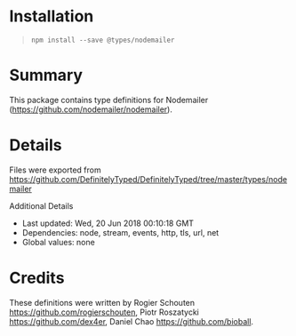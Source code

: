 # Installation
> `npm install --save @types/nodemailer`

# Summary
This package contains type definitions for Nodemailer (https://github.com/nodemailer/nodemailer).

# Details
Files were exported from https://github.com/DefinitelyTyped/DefinitelyTyped/tree/master/types/nodemailer

Additional Details
 * Last updated: Wed, 20 Jun 2018 00:10:18 GMT
 * Dependencies: node, stream, events, http, tls, url, net
 * Global values: none

# Credits
These definitions were written by Rogier Schouten <https://github.com/rogierschouten>, Piotr Roszatycki <https://github.com/dex4er>, Daniel Chao <https://github.com/bioball>.
